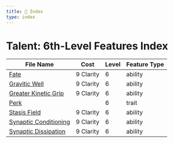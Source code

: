 ```yaml
---
title: 📑 Index
type: index
---
```


# Talent: 6th-Level Features Index

| File Name                                           | Cost      | Level | Feature Type |
| --------------------------------------------------- | --------- | ----- | ------------ |
| [Fate](../Fate)                                     | 9 Clarity | 6     | ability      |
| [Gravitic Well](../Gravitic%20Well)                 | 9 Clarity | 6     | ability      |
| [Greater Kinetic Grip](../Greater%20Kinetic%20Grip) | 9 Clarity | 6     | ability      |
| [Perk](../Perk)                                     |           | 6     | trait        |
| [Stasis Field](../Stasis%20Field)                   | 9 Clarity | 6     | ability      |
| [Synaptic Conditioning](../Synaptic%20Conditioning) | 9 Clarity | 6     | ability      |
| [Synaptic Dissipation](../Synaptic%20Dissipation)   | 9 Clarity | 6     | ability      |
